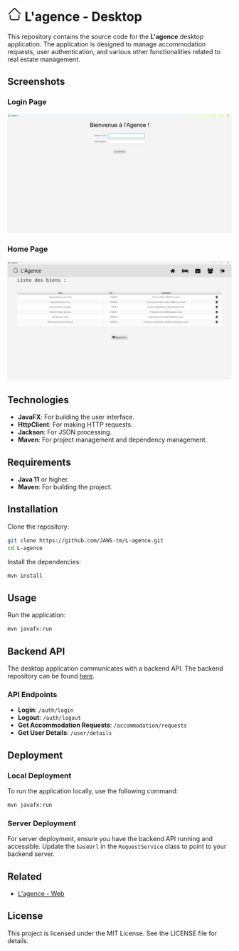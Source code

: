 # ![logo_Agence](src/main/resources/images/logo_Agence_32x32.png) L'agence - Desktop


This repository contains the source code for the **L'agence** desktop application. The application is designed to manage accommodation requests, user authentication, and various other functionalities related to real estate management.

## Screenshots

### Login Page
![Login Page](src/main/resources/images/LoginScreen.png)

### Home Page
![Home Page](src/main/resources/images/HomeScreen.png)

## Technologies

- **JavaFX**: For building the user interface.
- **HttpClient**: For making HTTP requests.
- **Jackson**: For JSON processing.
- **Maven**: For project management and dependency management.

## Requirements

- **Java 11** or higher.
- **Maven**: For building the project.

## Installation

Clone the repository:

```bash
git clone https://github.com/JAWS-tm/L-agence.git
cd L-agence
```

Install the dependencies:

```bash
mvn install
```

## Usage

Run the application:

```bash
mvn javafx:run
```

## Backend API

The desktop application communicates with a backend API. The backend repository can be found [here](https://github.com/JAWS-tm/L-agence).

### API Endpoints

- **Login**: `/auth/login`
- **Logout**: `/auth/logout`
- **Get Accommodation Requests**: `/accommodation/requests`
- **Get User Details**: `/user/details`

## Deployment

### Local Deployment

To run the application locally, use the following command:

```bash
mvn javafx:run
```

### Server Deployment

For server deployment, ensure you have the backend API running and accessible. Update the `baseUrl` in the `RequestService` class to point to your backend server.

## Related

- [L'agence - Web](https://github.com/JAWS-tm/L-agence)

## License

This project is licensed under the MIT License. See the LICENSE file for details.